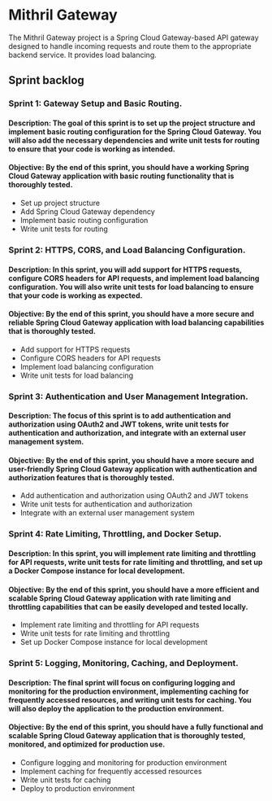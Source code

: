 # Mithril Gateway

The Mithril Gateway project is a Spring Cloud Gateway-based API gateway designed to handle incoming requests and route them to the appropriate backend service. It provides load balancing.

## Sprint backlog

### Sprint 1: Gateway Setup and Basic Routing.

#### Description: The goal of this sprint is to set up the project structure and implement basic routing configuration for the Spring Cloud Gateway. You will also add the necessary dependencies and write unit tests for routing to ensure that your code is working as intended.
#### Objective: By the end of this sprint, you should have a working Spring Cloud Gateway application with basic routing functionality that is thoroughly tested.

- Set up project structure
- Add Spring Cloud Gateway dependency
- Implement basic routing configuration
- Write unit tests for routing

### Sprint 2: HTTPS, CORS, and Load Balancing Configuration.

#### Description: In this sprint, you will add support for HTTPS requests, configure CORS headers for API requests, and implement load balancing configuration. You will also write unit tests for load balancing to ensure that your code is working as expected.
#### Objective: By the end of this sprint, you should have a more secure and reliable Spring Cloud Gateway application with load balancing capabilities that is thoroughly tested.

- Add support for HTTPS requests
- Configure CORS headers for API requests
- Implement load balancing configuration
- Write unit tests for load balancing

### Sprint 3: Authentication and User Management Integration.

#### Description: The focus of this sprint is to add authentication and authorization using OAuth2 and JWT tokens, write unit tests for authentication and authorization, and integrate with an external user management system.
#### Objective: By the end of this sprint, you should have a more secure and user-friendly Spring Cloud Gateway application with authentication and authorization features that is thoroughly tested.

- Add authentication and authorization using OAuth2 and JWT tokens
- Write unit tests for authentication and authorization
- Integrate with an external user management system

### Sprint 4: Rate Limiting, Throttling, and Docker Setup.

#### Description: In this sprint, you will implement rate limiting and throttling for API requests, write unit tests for rate limiting and throttling, and set up a Docker Compose instance for local development.
#### Objective: By the end of this sprint, you should have a more efficient and scalable Spring Cloud Gateway application with rate limiting and throttling capabilities that can be easily developed and tested locally.

- Implement rate limiting and throttling for API requests
- Write unit tests for rate limiting and throttling
- Set up Docker Compose instance for local development

### Sprint 5: Logging, Monitoring, Caching, and Deployment.

#### Description: The final sprint will focus on configuring logging and monitoring for the production environment, implementing caching for frequently accessed resources, and writing unit tests for caching. You will also deploy the application to the production environment.
#### Objective: By the end of this sprint, you should have a fully functional and scalable Spring Cloud Gateway application that is thoroughly tested, monitored, and optimized for production use.

- Configure logging and monitoring for production environment
- Implement caching for frequently accessed resources
- Write unit tests for caching
- Deploy to production environment
